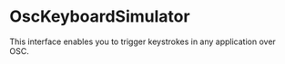 # OscKeyboardSimulator
This interface enables you to trigger keystrokes in any application over OSC. 

